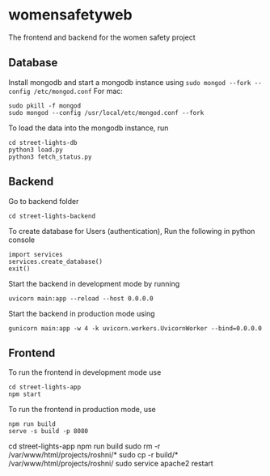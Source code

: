 # womensafetyweb
The frontend and backend for the women safety project

## Database
Install mongodb and start a mongodb instance using 
```sudo mongod --fork --config /etc/mongod.conf```
For mac:
```
sudo pkill -f mongod
sudo mongod --config /usr/local/etc/mongod.conf --fork
```

To load the data into the mongodb instance, run 
```
cd street-lights-db
python3 load.py
python3 fetch_status.py
```

## Backend

Go to backend folder

```
cd street-lights-backend
```

To create database for Users (authentication), Run the following in python console
```
import services
services.create_database()
exit()
```

Start the backend in development mode by running 
```
uvicorn main:app --reload --host 0.0.0.0
```
Start the backend in production mode using
```
gunicorn main:app -w 4 -k uvicorn.workers.UvicornWorker --bind=0.0.0.0
```

## Frontend
To run the frontend in development mode use
```
cd street-lights-app
npm start
```
To run the frontend in production mode, use
```
npm run build
serve -s build -p 8080
```
cd street-lights-app
npm run build
sudo rm -r /var/www/html/projects/roshni/*
sudo cp -r build/* /var/www/html/projects/roshni/
sudo service apache2 restart
